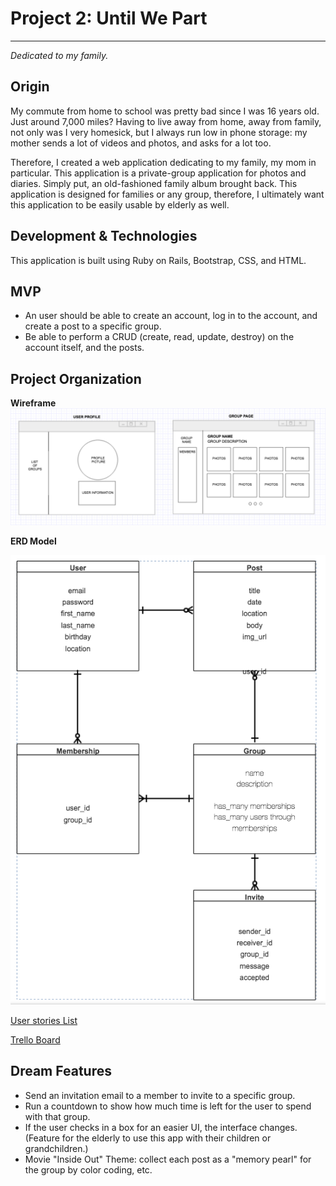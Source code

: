 # Project 2: Until We Part
---
*Dedicated to my family.*

## Origin
My commute from home to school was pretty bad since I was 16 years old. Just around 7,000 miles? Having to live away from home, away from family, not only was I very homesick, but I always run low in phone storage: my mother sends a lot of videos and photos, and asks for a lot too. 

Therefore, I created a web application dedicating to my family, my mom in particular. This application is a private-group application for photos and diaries. Simply put, an old-fashioned family album brought back. This application is designed for families or any group, therefore, I ultimately want this application to be easily usable by elderly as well.


## Development & Technologies
This application is built using Ruby on Rails, Bootstrap, CSS, and HTML.

## MVP
- An user should be able to create an account, log in to the account, and create a post to a specific group.
- Be able to perform a CRUD (create, read, update, destroy) on the account itself, and the posts.

## Project Organization
**Wireframe**
![](project02_wireframe.png)

**ERD Model**

![](project02_model.png)

[User stories List](https://1drv.ms/x/s!Atf2EKHjvdCefr2WRWuA0Uk9n9g)

[Trello Board](https://trello.com/b/qfFxrfLE/project-02-until-we-part)
## Dream Features
- Send an invitation email to a member to invite to a specific group.
- Run a countdown to show how much time is left for the user to spend with that group. 
- If the user checks in a box for an easier UI, the interface changes. (Feature for the elderly to use this app with their children or grandchildren.)
- Movie "Inside Out" Theme: collect each post as a "memory pearl" for the group by color coding, etc.

